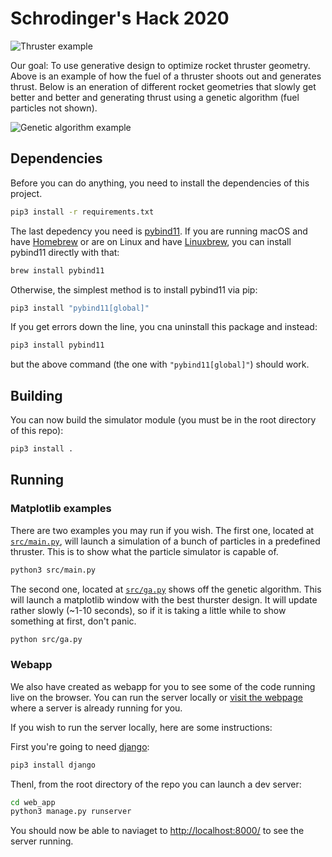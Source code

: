 # Schrodinger's Hack 2020

![Thruster example](https://github.com/sxrodrigues/physhackathon2020/blob/main/truster.gif)

Our goal: To use generative design to optimize rocket thruster geometry. Above is an example of how the fuel of a thruster shoots out and generates thrust.
Below is an eneration of different rocket geometries that slowly get better and better and generating thrust using a genetic algorithm (fuel particles not shown).

![Genetic algorithm example](https://github.com/sxrodrigues/physhackathon2020/blob/main/ga.gif)

## Dependencies
Before you can do anything, you need to install the dependencies of this project.
```sh
pip3 install -r requirements.txt
```
The last depedency you need is [pybind11](https://github.com/pybind/pybind11). If you are running macOS and have [Homebrew](https://brew.sh/) or are on Linux and have [Linuxbrew](https://docs.brew.sh/Homebrew-on-Linux), you can install pybind11 directly with that:
```sh
brew install pybind11
```
Otherwise, the simplest method is to install pybind11 via pip:
```sh
pip3 install "pybind11[global]"
```
If you get errors down the line, you cna uninstall this package and instead:
```sh
pip3 install pybind11
```
but the above command (the one with `"pybind11[global]"`) should work.

## Building

You can now build the simulator module (you must be in the root directory of this repo):
```sh
pip3 install .
```

## Running

### Matplotlib examples
There are two examples you may run if you wish. The first one, located at [`src/main.py`](https://github.com/sxrodrigues/physhackathon2020/blob/main/src/main.py), will launch a simulation of a bunch of particles in a predefined thruster. This is to show what the particle simulator is capable of.
```sh
python3 src/main.py
```

The second one, located at [`src/ga.py`](https://github.com/sxrodrigues/physhackathon2020/blob/main/src/ga.py) shows off the genetic algorithm. This will launch a matplotlib window with the best thurster design. It will update rather slowly (~1-10 seconds), so if it is taking a little while to show something at first, don't panic.
```sh
python src/ga.py
```

### Webapp
We also have created as webapp for you to see some of the code running live on the browser. You can run the server locally or [visit the webpage](http://genzthrusters.pythonanywhere.com/) where a server is already running for you.

If you wish to run the server locally, here are some instructions:

First you're going to need [django](https://www.djangoproject.com/):
```sh
pip3 install django
```

Thenl, from the root directory of the repo you can launch a dev server:
```sh
cd web_app
python3 manage.py runserver
```

You should now be able to naviaget to [http://localhost:8000/](http://localhost:8000/) to see the server running.

